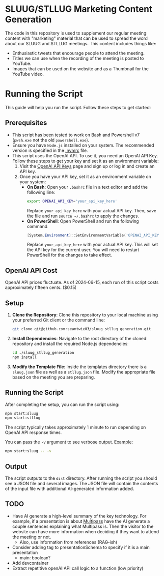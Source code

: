 # SLUUG/STLLUG Marketing Content Generation

The code in this repository is used to supplement our regular meeting content with "marketing" material that can be used to spread the word about our SLUUG and STLLUG meetings. This content includes things like:

- Enthusiastic tweets that encourage people to attend the meeting.
- Titles we can use when the recording of the meeting is posted to YouTube.
- Images that can be used on the website and as a Thumbnail for the YouTube video.

# Running the Script

This guide will help you run the script. Follow these steps to get started:

## Prerequisites

- This script has been tested to work on Bash and Powershell v7 (`pwsh.exe` not the old `powershell.exe`).
- Ensure you have `Node.js` installed on your system. The recommended version is specified in the [.nvmrc](./.nvmrc) file.
- This script uses the OpenAI API. To use it, you need an OpenAI API Key. Follow these steps to get your key and set it as an environment variable:
    1. Visit the [OpenAI API Keys](https://platform.openai.com/api-keys) page and sign up or log in and create an API key.
    2. Once you have your API key, set it as an environment variable on your system:
        - **On Bash**: Open your `.bashrc` file in a text editor and add the following line:
            ```sh
            export OPENAI_API_KEY='your_api_key_here'
            ```
            Replace `your_api_key_here` with your actual API key. Then, save the file and run `source ~/.bashrc` to apply the changes.
        - **On PowerShell**: Open PowerShell and run the following command:
            ```powershell
            [System.Environment]::SetEnvironmentVariable('OPENAI_API_KEY', 'your_api_key_here', [System.EnvironmentVariableTarget]::User)
            ```
            Replace `your_api_key_here` with your actual API key. This will set the API key for the current user. You will need to restart PowerShell for the changes to take effect.

## OpenAI API Cost

OpenAI API prices fluctuate. As of 2024-06-15, each run of this script costs approximately fifteen cents. ($0.15)

## Setup

1. **Clone the Repository**: Clone this repository to your local machine using your preferred Git client or the command line:

    ```sh
    git clone git@github.com:seantwie03/sluug_stllug_generation.git
    ```

2. **Install Dependencies**: Navigate to the root directory of the cloned repository and install the required Node.js dependencies:

    ```sh
    cd ./sluug_stllug_generation
    npm install
    ```

3. **Modify the Template File**: Inside the templates directory there is a `sluug.json` file as well as a `stllug.json` file. Modify the appropriate file based on the meeting you are preparing.

## Running the Script

After completing the setup, you can run the script using:

```sh
npm start:sluug
npm start:stllug
```

The script typically takes approximately 1 minute to run depending on OpenAI API response times. 

You can pass the `-v` argument to see verbose output. Example:

```sh
npm start:sluug -- -v
```

## Output

The script outputs to the `dist` directory. After running the script you should see a JSON file and several images. The JSON file will contain the contents of the input file with additional AI-generated information added.

## TODO

- Have AI generate a high-level summary of the key technology. For example, if a presentation is about [Multipass](https://multipass.run/) have the AI generate a couple sentences explaining what Multipass is. Then the visitor to the website can have more information when deciding if they want to attend the meeting or not.
    - Also, use information from references (RAG-ish)
- Consider adding tag to presentationSchema to specify if it is a main presentation
    - main: boolean?
- Add devcontainer
- Extract repetitive openAI API call logic to a function (low priority)
